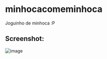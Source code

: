 # minhocacomeminhoca
Joguinho de minhoca :P



## Screenshot:


![image](https://github.com/beatriz-g-amaral/minhocacomeminhoca/assets/104391703/a108f38d-1253-4ae7-ad1b-00f4e621278a)


